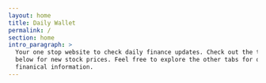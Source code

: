 ```yaml
---
layout: home
title: Daily Wallet
permalink: /
section: home
intro_paragraph: >
  Your one stop website to check daily finance updates. Check out the ticker
  below for new stock prices. Feel free to explore the other tabs for other
  finanical information.
---
```

